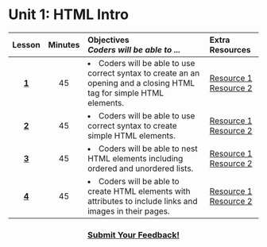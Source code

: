 # Unit 1: HTML Intro
|Lesson|Minutes|Objectives <br> *Coders will be able to ...*|Extra Resources|
|:-------:|:-------:|:-------|:-------|
|[**1**]()|45| <li>Coders will be able to use correct syntax to create an an opening and a closing HTML tag for simple HTML elements.</li>  |[Resource 1]()<br>[Resource 2]()|
|[**2**]()|45|<li>Coders will be able to use correct syntax to create simple HTML elements.</li> |[Resource 1]()<br>[Resource 2]()|
|[**3**]()|45|<li> Coders will be able to nest HTML elements including ordered and unordered lists.</li> |[Resource 1]()<br>[Resource 2]()|
|[**4**]()|45|<li> Coders will be able to create HTML elements with attributes to include links and images in their pages. </li>|[Resource 1]()<br>[Resource 2]()|




<h3 align="center"><a href="https://docs.google.com/forms/d/e/1FAIpQLSfx0wkLyw_jSOhWR2yY8GTR8TV2NXYZc40us7aPHnl9bO6WAQ/viewform">Submit Your Feedback!</a></h3>

